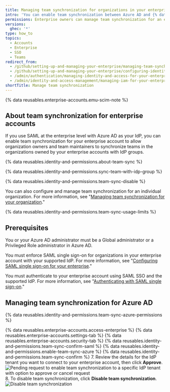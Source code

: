 ```yaml
---
title: Managing team synchronization for organizations in your enterprise
intro: 'You can enable team synchronization between Azure AD and {% data variables.product.product_name %} to allow organizations owned by your enterprise account to manage team membership through IdP groups.'
permissions: Enterprise owners can manage team synchronization for an enterprise account.
versions:
  ghec: '*'
type: how_to
topics:
  - Accounts
  - Enterprise
  - SSO
  - Teams
redirect_from:
  - /github/setting-up-and-managing-your-enterprise/managing-team-synchronization-for-organizations-in-your-enterprise-account
  - /github/setting-up-and-managing-your-enterprise/configuring-identity-and-access-management-for-your-enterprise-account/managing-team-synchronization-for-organizations-in-your-enterprise-account
  - /admin/authentication/managing-identity-and-access-for-your-enterprise/managing-team-synchronization-for-organizations-in-your-enterprise
  - /admin/identity-and-access-management/managing-iam-for-your-enterprise/managing-team-synchronization-for-organizations-in-your-enterprise
shortTitle: Manage team synchronization
---
```


{% data reusables.enterprise-accounts.emu-scim-note %}

## About team synchronization for enterprise accounts

If you use SAML at the enterprise level with Azure AD as your IdP, you can enable team synchronization for your enterprise account to allow organization owners and team maintainers to synchronize teams in the organizations owned by your enterprise accounts with IdP groups.

{% data reusables.identity-and-permissions.about-team-sync %}

{% data reusables.identity-and-permissions.sync-team-with-idp-group %}

{% data reusables.identity-and-permissions.team-sync-disable %}

You can also configure and manage team synchronization for an individual organization. For more information, see "[Managing team synchronization for your organization](/organizations/managing-saml-single-sign-on-for-your-organization/managing-team-synchronization-for-your-organization)."

{% data reusables.identity-and-permissions.team-sync-usage-limits %}

## Prerequisites

You or your Azure AD administrator must be a Global administrator or a Privileged Role administrator in Azure AD.
 
You must enforce SAML single sign-on for organizations in your enterprise account with your supported IdP. For more information, see "[Configuring SAML single sign-on for your enterprise](/admin/authentication/managing-identity-and-access-for-your-enterprise/configuring-saml-single-sign-on-for-your-enterprise)."

You must authenticate to your enterprise account using SAML SSO and the supported IdP. For more information, see "[Authenticating with SAML single sign-on](/articles/authenticating-with-saml-single-sign-on)."

## Managing team synchronization for Azure AD

{% data reusables.identity-and-permissions.team-sync-azure-permissions %}

{% data reusables.enterprise-accounts.access-enterprise %}
{% data reusables.enterprise-accounts.settings-tab %}
{% data reusables.enterprise-accounts.security-tab %}
{% data reusables.identity-and-permissions.team-sync-confirm-saml %}
{% data reusables.identity-and-permissions.enable-team-sync-azure %}
{% data reusables.identity-and-permissions.team-sync-confirm %}
7. Review the details for the IdP tenant you want to connect to your enterprise account, then click **Approve**.
  ![Pending request to enable team synchronization to a specific IdP tenant with option to approve or cancel request](/assets/images/help/teams/approve-team-synchronization.png)
8. To disable team synchronization, click **Disable team synchronization**.
  ![Disable team synchronization](/assets/images/help/teams/disable-team-synchronization.png)
